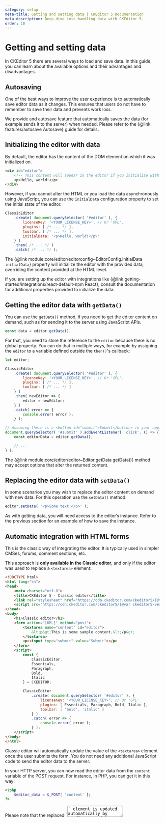 ```yaml
---
category: setup
meta-title: Getting and setting data | CKEditor 5 Documentation
meta-description: Deep-dive into handling data with CKEditor 5.
order: 10
---
```


# Getting and setting data

In CKEditor&nbsp;5 there are several ways to load and save data. In this guide, you can learn about the available options and their advantages and disadvantages.

## Autosaving

One of the best ways to improve the user experience is to automatically save editor data as it changes. This ensures that users do not have to remember to save their data and prevents work loss.

We provide and autosave feature that automatically saves the data (for example sends it to the server) when needed. Please refer to the {@link features/autosave Autosave} guide for details.

## Initializing the editor with data

By default, the editor has the content of the DOM element on which it was initialized on.

```html
<div id="editor">
	<!-- This content will appear in the editor if you initialize with this element. -->
	<p>Hello, world!</p>
</div>
```

However, if you cannot alter the HTML or you load the data asynchronously using JavaScript, you can use the `initialData` configuration property to set the initial state of the editor.

```js
ClassicEditor
	.create( document.querySelector( '#editor' ), {
		licenseKey: '<YOUR_LICENSE_KEY>', // Or 'GPL'.
		plugins: [ /* ... */ ],
		toolbar: [ /* ... */ ],
		initialData: '<p>Hello, world!</p>'
	} )
	.then( /* ... */ )
	.catch( /* ... */ );
```

The {@link module:core/editor/editorconfig~EditorConfig.initialData `initialData`} property will initialize the editor with the provided data, overriding the content provided at the HTML level.

If you are setting up the editor with integrations like {@link getting-started/integrations/react-default-npm React}, consult the documentation for additional properties provided to initialize the data.

## Getting the editor data with `getData()`

You can use the `getData()` method, if you need to get the editor content on demand, such as for sending it to the server using JavaScript APIs.

```js
const data = editor.getData();
```

For that, you need to store the reference to the `editor` because there is no global property. You can do that in multiple ways, for example by assigning the `editor` to a variable defined outside the `then()`'s callback:

```js
let editor;

ClassicEditor
	.create( document.querySelector( '#editor' ), {
		licenseKey: '<YOUR_LICENSE_KEY>', // Or 'GPL'.
		plugins: [ /* ... */ ],
		toolbar: [ /* ... */ ]
	} )
	.then( newEditor => {
		editor = newEditor;
	} )
	.catch( error => {
		console.error( error );
	} );

// Assuming there is a <button id="submit">Submit</button> in your application.
document.querySelector( '#submit' ).addEventListener( 'click', () => {
	const editorData = editor.getData();

	// ...
} );
```

The {@link module:core/editor/editor~Editor.getData getData()} method may accept options that alter the returned content.

## Replacing the editor data with `setData()`

In some scenarios you may wish to replace the editor content on demand with new data. For this operation use the `setData()` method:

```js
editor.setData( '<p>Some text.</p>' );
```

As with getting data, you will need access to the editor’s instance. Refer to the previous section for an example of how to save the instance.

## Automatic integration with HTML forms

This is the classic way of integrating the editor. It is typically used in simpler CMSes, forums, comment sections, etc.

This approach is **only available in the Classic editor**, and only if the editor was used to replace a `<textarea>` element:

```html
<!DOCTYPE html>
<html lang="en">
<head>
	<meta charset="utf-8">
	<title>CKEditor 5 - Classic editor</title>
	<link rel="stylesheet" href="https://cdn.ckeditor.com/ckeditor5/{@var ckeditor5-version}/ckeditor5.css" />
	<script src="https://cdn.ckeditor.com/ckeditor5/{@var ckeditor5-version}/ckeditor5.umd.js"></script>
</head>
<body>
	<h1>Classic editor</h1>
	<form action="[URL]" method="post">
		<textarea name="content" id="editor">
			&lt;p&gt;This is some sample content.&lt;/p&gt;
		</textarea>
		<p><input type="submit" value="Submit"></p>
	</form>
	<script>
	  	const {
			ClassicEditor,
			Essentials,
			Paragraph,
			Bold,
			Italic
		} = CKEDITOR;

		ClassicEditor
			.create( document.querySelector( '#editor' ), {
				licenseKey: '<YOUR_LICENSE_KEY>', // Or 'GPL'.
				plugins: [ Essentials, Paragraph, Bold, Italic ],
				toolbar: [ 'bold', 'italic' ]
			} )
			.catch( error => {
				console.error( error );
			} );
	</script>
</body>
</html>
```

Classic editor will automatically update the value of the `<textarea>` element once the user submits the form. You do not need any additional JavaScript code to send the editor data to the server.

In your HTTP server, you can now read the editor data from the `content` variable of the POST request. For instance, in PHP, you can get it in this way:

```php
<?php
	$editor_data = $_POST[ 'content' ];
?>
```

<info-box>
	Please note that the replaced `<textarea>` element is updated automatically by CKEditor straight before the submission. If you need to access the `<textarea>` value programmatically with JavaScript (e.g. in the `onsubmit` handler to validate the entered data), there is a chance that the `<textarea>` element would still store the original data. In order to update the value of the replaced `<textarea>`, use the {@link module:editor-classic/classiceditor~ClassicEditor#updateSourceElement `editor.updateSourceElement()`} method.

	If you need to get the actual data from CKEditor at any moment using JavaScript, use the {@link module:editor-classic/classiceditor~ClassicEditor#getData `editor.getData()`} method as described in the next section.
</info-box>

When you print the data from the database to a `<textarea>` element in an HTML page, you need to encode it correctly. For instance, if you use PHP then a minimal solution would look like this:

```php
<?php
	$data = htmlspecialchars("<p>Hello, world!</p>", ENT_QUOTES, 'UTF-8');
?>

<textarea name="content" id="editor"><?= $data ?></textarea>
```

Thanks to that, the `<textarea>` will be printed out like this:

```html
<textarea>&lt;p&gt;Hello, world!&lt;/p&gt;</textarea>
```

Instead of being printed like this:

```html
<textarea><p>Hello, world!</p></textarea>
```

While simple content like that mentioned above does not itself require to be encoded, encoding the data will prevent losing text like `<` or `<IMPORTANT>`.

## Updating the source element

If the source element is not `<textarea>`, CKEditor 5 clears its content after the editor is destroyed. However, if you would like to enable updating the source element with the output coming from the data pipeline, you can use the {@link module:core/editor/editorconfig~EditorConfig#updateSourceElementOnDestroy `updateSourceElementOnDestroy`} configuration option.

```js
ClassicEditor
	.create( document.querySelector( '#editor' ), {
		// ...
		updateSourceElementOnDestroy: true
	} );
```

<info-box warning>
	Enabling the `updateSourceElementOnDestroy` option in your configuration might have some security implications, depending on the plugins you use. While the editing view is secured, there might be some unsafe content in the data output, so enable this option only if you know what you are doing. Be especially careful when using the Markdown, General HTML Support, and HTML embed features.
</info-box>

## Alerting users exiting the page

An additional concern when integrating the editor into your website is that the user may mistakenly leave before saving the data. This problem is automatically handled by the {@link features/autosave autosave feature}, but if you do not use it and instead choose different integration methods, you should consider handling these two scenarios:

* The user leaves the page before saving the data (e.g. mistakenly closes a tab or clicks some link).
* The user saved the data, but there are some pending actions like an image upload.

To handle the former situation you can listen to the native [`window#beforeunload`](https://developer.mozilla.org/en-US/docs/Web/Events/beforeunload) event. The latter situation can be handled by using the CKEditor&nbsp;5 {@link module:core/pendingactions~PendingActions} plugin.

### Demo

The example below shows how all these mechanisms can be used together to enable or disable a "Save" button and block the user from leaving the page without saving the data.
<!-- Not sure how to handle that info
<info-box>
	The {@link module:core/pendingactions~PendingActions} plugin is unavailable in any of the builds by default so you need to install it.
</info-box>
-->

<code-switcher>
```js
import { ClassicEditor, PendingActions } from 'ckeditor5';

let isDirty = false;

ClassicEditor
	.create( document.querySelector( '#editor' ), {
		plugins: [
			PendingActions,

			// ... other plugins
		]
	} )
	.then( editor => {
		window.editor = editor;

		handleStatusChanges( editor );
		handleSaveButton( editor );
		handleBeforeunload( editor );
	} )
	.catch( err => {
		console.error( err.stack );
	} );

// Handle clicking the "Save" button by sending the data to a
// fake HTTP server (emulated here with setTimeout()).
function handleSaveButton( editor ) {
	const saveButton = document.querySelector( '#save' );
	const pendingActions = editor.plugins.get( 'PendingActions' );

	saveButton.addEventListener( 'click', evt => {
		const data = editor.getData();

		// Register the action of saving the data as a "pending action".
		// All asynchronous actions related to the editor are tracked like this,
		// so later on you only need to check `pendingActions.hasAny` to check
		// whether the editor is busy or not.
		const action = pendingActions.add( 'Saving changes' );

		evt.preventDefault();

		// Save the data to a fake HTTP server.
		setTimeout( () => {
			pendingActions.remove( action );

			// Reset isDirty only if the data did not change in the meantime.
			if ( data == editor.getData() ) {
				isDirty = false;
			}

			updateStatus( editor );
		}, HTTP_SERVER_LAG );
	} );
}

// Listen to new changes (to enable the "Save" button) and to
// pending actions (to show the spinner animation when the editor is busy).
function handleStatusChanges( editor ) {
	editor.plugins.get( 'PendingActions' ).on( 'change:hasAny', () => updateStatus( editor ) );

	editor.model.document.on( 'change:data', () => {
		isDirty = true;

		updateStatus( editor );
	} );
}

// If the user tries to leave the page before the data is saved, ask
// them whether they are sure they want to proceed.
function handleBeforeunload( editor ) {
	const pendingActions = editor.plugins.get( 'PendingActions' );

	window.addEventListener( 'beforeunload', evt => {
		if ( pendingActions.hasAny ) {
			evt.preventDefault();
		}
	} );
}

function updateStatus( editor ) {
	const saveButton = document.querySelector( '#save' );

	// Disables the "Save" button when the data on the server is up to date.
	if ( isDirty ) {
		saveButton.classList.add( 'active' );
	} else {
		saveButton.classList.remove( 'active' );
	}

	// Shows the spinner animation.
	if ( editor.plugins.get( 'PendingActions' ).hasAny ) {
		saveButton.classList.add( 'saving' );
	} else {
		saveButton.classList.remove( 'saving' );
	}
}
```
</code-switcher>

How to understand this demo:

* The button changes to "Saving..." when the data is being sent to the server or there are any other pending actions (e.g. an image being uploaded).
* You will be asked whether you want to leave the page if an image is being uploaded or the data has not been saved successfully yet. You can test that by dropping a big image into the editor or changing the "HTTP server lag" to a high value (e.g. 9000ms) and clicking the "Save" button. These actions will make the editor "busy" for a longer time &ndash; try leaving the page then.

{@snippet installation/getting-and-setting-data/manualsave}
